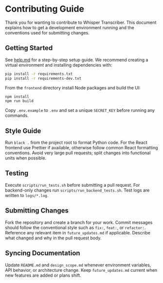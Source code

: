 # Contributing Guide

Thank you for wanting to contribute to Whisper Transcriber.
This document explains how to get a development environment running and the
conventions used for submitting changes.

## Getting Started

See [help.md](help.md) for a step-by-step setup guide. We recommend creating a
virtual environment and installing dependencies with:
```bash
pip install -r requirements.txt
pip install -r requirements-dev.txt
```
From the `frontend` directory install Node packages and build the UI:
```bash
npm install
npm run build
```
Copy `.env.example` to `.env` and set a unique `SECRET_KEY` before running any
commands.

## Style Guide

Run `black .` from the project root to format Python code. For the React
frontend use Prettier if available, otherwise follow common React formatting
conventions. Avoid very large pull requests; split changes into functional
units when possible.

## Testing

Execute `scripts/run_tests.sh` before submitting a pull request.
For backend-only changes run `scripts/run_backend_tests.sh`.
Test logs are written to `logs/*.log`.

## Submitting Changes

Fork the repository and create a branch for your work.
Commit messages should follow the conventional style such as
`fix:`, `feat:`, or `refactor:`.
Reference any relevant item in `future_updates.md` if applicable.
Describe what changed and why in the pull request body.
## Syncing Documentation

Update `README.md` and `design_scope.md` whenever environment variables, API
behavior, or architecture change. Keep `future_updates.md` current when new
features are added or plans shift.
